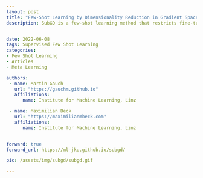 ```yaml
---
layout: post
title: "Few-Shot Learning by Dimensionality Reduction in Gradient Space"
description: SubGD is a few-shot learning method that restricts fine-tuning to a low-dimensional parameter subspace. This reduces model complexity and increases sample efficiency. SubGD identifies the subspace through the most important update directions during fine-tuning on training tasks.


date: 2022-06-08
tags: Supervised Few Shot Learning
categories:
- Few Shot Learning
- Articles
- Meta Learning

authors:
 - name: Martin Gauch
   url: "https://gauchm.github.io"
   affiliations:
      name: Institute for Machine Learning, Linz

 - name: Maximilian Beck
   url: "https://maximilianmbeck.com"
   affiliations:
      name: Institute for Machine Learning, Linz


forward: true
forward_url: https://ml-jku.github.io/subgd/

pic: /assets/img/subgd/subgd.gif

---
```

